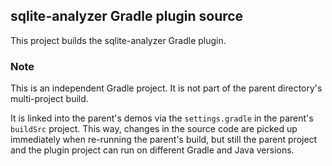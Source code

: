 ## sqlite-analyzer Gradle plugin source 

This project builds the sqlite-analyzer Gradle plugin.

### Note

This is an independent Gradle project. It is not part of the parent directory's multi-project build.

It is linked into the parent's demos via the `settings.gradle` in the parent's 
`buildSrc` project. This way, changes in the source code are picked up immediately
when re-running the parent's build, but still the parent project  and the plugin 
project can run on different Gradle and Java versions.
 
 
